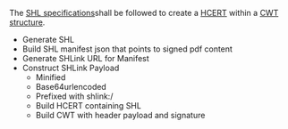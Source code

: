 The [SHL specifications](https://build.fhir.org/ig/HL7/smart-health-cards-and-links/links-specification.html)shall be followed to create a [HCERT](https://www.smart.who.int/trust/StructureDefinition-Hcert.html) within a [CWT structure](https://www.smart.who.int/trust/StructureDefinition-CWT.html).

- Generate SHL
- Build SHL manifest json that points to signed pdf content
- Generate SHLink  URL for Manifest
- Construct SHLink Payload
  - Minified
  - Base64urlencoded
  - Prefixed with shlink:/
  - Build HCERT containing SHL 
  - Build CWT with header payload and signature
